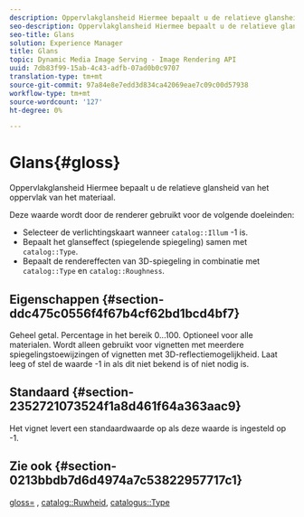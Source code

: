 ```yaml
---
description: Oppervlakglansheid Hiermee bepaalt u de relatieve glansheid van het oppervlak van het materiaal.
seo-description: Oppervlakglansheid Hiermee bepaalt u de relatieve glansheid van het oppervlak van het materiaal.
seo-title: Glans
solution: Experience Manager
title: Glans
topic: Dynamic Media Image Serving - Image Rendering API
uuid: 7db83f99-15ab-4c43-adfb-07ad0b0c9707
translation-type: tm+mt
source-git-commit: 97a84e8e7edd3d834ca42069eae7c09c00d57938
workflow-type: tm+mt
source-wordcount: '127'
ht-degree: 0%

---
```



# Glans{#gloss}

Oppervlakglansheid Hiermee bepaalt u de relatieve glansheid van het oppervlak van het materiaal.

Deze waarde wordt door de renderer gebruikt voor de volgende doeleinden:

* Selecteer de verlichtingskaart wanneer `catalog::Illum` -1 is.
* Bepaalt het glanseffect (spiegelende spiegeling) samen met `catalog::Type`.
* Bepaalt de rendereffecten van 3D-spiegeling in combinatie met `catalog::Type` en `catalog::Roughness`.

## Eigenschappen {#section-ddc475c0556f4f67b4cf62bd1bcd4bf7}

Geheel getal. Percentage in het bereik 0...100. Optioneel voor alle materialen. Wordt alleen gebruikt voor vignetten met meerdere spiegelingstoewijzingen of vignetten met 3D-reflectiemogelijkheid. Laat leeg of stel de waarde -1 in als dit niet bekend is of niet nodig is.

## Standaard {#section-2352721073524f1a8d461f64a363aac9}

Het vignet levert een standaardwaarde op als deze waarde is ingesteld op -1.

## Zie ook {#section-0213bbdb7d6d4974a7c53822957717c1}

[gloss=](../../../../../ir-api/http-protocol/image-rendering-api-ref/c-ir-http-protocol-ref/c-ir-http-protocol-command-reference/r-ir-http-gloss.md#reference-325aef2ee51e4e1584a06047427340ca) ,  [catalog::Ruwheid](../../../../../ir-api/material-cat/image-rendering-api-ref/c-ir-material-catalog/c-ir-material-data-reference/r-ir-roughness.md#reference-79f748ac642745e3b81795a99f61fa99),  [catalogus::Type](../../../../../ir-api/material-cat/image-rendering-api-ref/c-ir-material-catalog/c-ir-material-data-reference/r-ir-cat-type.md#reference-9bea147dda9f4e74bc0ec79dcc0d9161)
